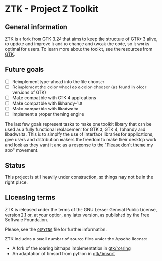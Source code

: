 ZTK - Project Z Toolkit
=======================

General information
-------------------

ZTK is a fork from GTK 3.24 that aims to keep the structure of GTK+ 3 alive, to update and improve it and to change and tweak the code, so it works optimal for users. To learn more about the toolkit, see the resources from [GTK](https://gtk.org/).

Future goals
------------

- [ ] Reimplement type-ahead into the file chooser
- [ ] Reimplement the color wheel as a color-chooser (as found in older versions of GTK)
- [ ] Make compatible with GTK 4 applications
- [ ] Make compatible with libhandy-1.0
- [ ] Make compatible with libadwaita
- [ ] Implement a proper theming engine

The last few goals represent tasks to make one toolkit library that can be used as a fully functional replacement for GTK 3, GTK 4, libhandy and libadwaita. This is to simplfy the use of interface libraries for applications, give users and distribution makers the freedom to make their desktop work and look as they want it and as a response to the ["Please don't theme my app"](https://stopthemingmy.app/) movement.

Status
------

This project is still heavily under construction, so things may not be in the right place.

Licensing terms
---------------

ZTK is released under the terms of the GNU Lesser General Public License, version 2.1 or, at your option, any later version, as published by the Free Software Foundation.

Please, see the [`COPYING`](./COPYING) file for further information.

ZTK includes a small number of source files under the Apache license:
- A fork of the roaring bitmaps implementation in [gtk/roaring](./gtk/roaring)
- An adaptation of timsort from python in [gtk/timsort](./gtk/timsort)

